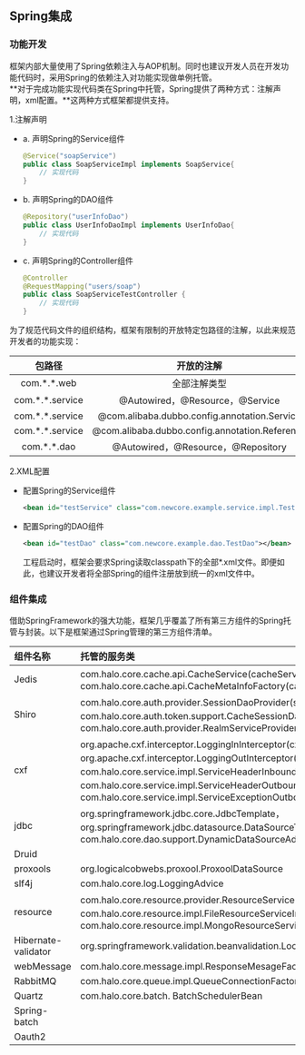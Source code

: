 ## Spring集成

### 功能开发

框架内部大量使用了Spring依赖注入与AOP机制。同时也建议开发人员在开发功能代码时，采用Spring的依赖注入对功能实现做单例托管。  
**对于完成功能实现代码类在Spring中托管，Spring提供了两种方式：注解声明，xml配置。**这两种方式框架都提供支持。

1.注解声明

   * a. 声明Spring的Service组件

     ```java
     @Service("soapService")
     public class SoapServiceImpl implements SoapService{
         // 实现代码
     }
     ```

   * b. 声明Spring的DAO组件

     ```java
     @Repository("userInfoDao")
     public class UserInfoDaoImpl implements UserInfoDao{
         // 实现代码
     }
     ```

   * c. 声明Spring的Controller组件

     ```java
     @Controller
     @RequestMapping("users/soap")
     public class SoapServiceTestController {
         // 实现代码
     }
     ```

为了规范代码文件的组织结构，框架有限制的开放特定包路径的注解，以此来规范开发者的功能实现：

| 包路径 | 开放的注解 |
| :---: | :---: |
| com.\*.\*.web | 全部注解类型 |
| com.\*.\*.service | @Autowired，@Resource，@Service |
| com.\*.\*.service | @com.alibaba.dubbo.config.annotation.Service |
| com.\*.\*.service | @com.alibaba.dubbo.config.annotation.Reference |
| com.\*.\*.dao | @Autowired，@Resource，@Repository |


2.XML配置

   * 配置Spring的Service组件

     ```xml
     <bean id="testService" class="com.newcore.example.service.impl.TestServiceImpl"></bean>
     ```

   * 配置Spring的DAO组件

     ```xml
     <bean id="testDao" class="com.newcore.example.dao.TestDao"></bean>
     ```

     工程启动时，框架会要求Spring读取classpath下的全部\*.xml文件。即便如此，也建议开发者将全部Spring的组件注册放到统一的xml文件中。

### 组件集成

借助SpringFramework的强大功能，框架几乎覆盖了所有第三方组件的Spring托管与封装。以下是框架通过Spring管理的第三方组件清单。

| 组件名称 | 托管的服务类 |
| :--- | :--- |
| Jedis | com.halo.core.cache.api.CacheService\(cacheService\)，com.halo.core.cache.api.CacheMetaInfoFactory\(cacheMetaInfoFactory\) |
| Shiro | com.halo.core.auth.provider.SessionDaoProvider\(sessionDao\)，com.halo.core.auth.token.support.CacheSessionDaoImpl\(cacheSessionDao\)，com.halo.core.auth.provider.RealmServiceProvider\(realmService\) |
| cxf | org.apache.cxf.interceptor.LoggingInInterceptor\(cxfLogInbound\)，org.apache.cxf.interceptor.LoggingOutInterceptor\(cxfLogOutbound\)，com.halo.core.service.impl.ServiceHeaderInboundImpl\(serviceHeaderInbound\)，com.halo.core.service.impl.ServiceHeaderOutboundImpl\(serviceHeaderOutbound\)，com.halo.core.service.impl.ServiceExceptionOutboundImpl\(serviceExceptionOutbound\) |
| jdbc | org.springframework.jdbc.core.JdbcTemplate，org.springframework.jdbc.datasource.DataSourceTransactionManager\(transactionManager\)，com.halo.core.dao.support.DynamicDataSourceAdvice\(dynDataSourceAdvice\) |
| Druid |  |
| proxools | org.logicalcobwebs.proxool.ProxoolDataSource |
| slf4j | com.halo.core.log.LoggingAdvice |
| resource | com.halo.core.resource.provider.ResourceServiceProvider\(resourceService\)，com.halo.core.resource.impl.FileResourceServiceImpl\(fileResourceService\)，com.halo.core.resource.impl.MongoResourceServiceImpl\(mongoResourceService\) |
| Hibernate-validator | org.springframework.validation.beanvalidation.LocalValidatorFactoryBean\(validatorService\) |
| webMessage | com.halo.core.message.impl.ResponseMesageFactoryImpl\(responseMesageFactory\) |
| RabbitMQ | com.halo.core.queue.impl.QueueConnectionFactoryImpl\(QueueConnectionFactory\) |
| Quartz | com.halo.core.batch. BatchSchedulerBean |
| Spring-batch |  |
| Oauth2 |  |



